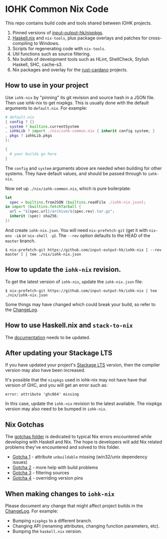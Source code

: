 # IOHK Common Nix Code

This repo contains build code and tools shared between IOHK projects.

1. Pinned versions of [input-output-hk/nixpkgs](https://github.com/input-output-hk/nixpkgs).
2. [Haskell.nix](https://github.com/input-output-hk/haskell.nix) and
   `nix-tools`, plus package overlays and patches for cross-compiling to
   Windows.
3. Scripts for regenerating code with `nix-tools`.
4. Util functions such as source filtering.
5. Nix builds of development tools such as HLint, ShellCheck, Stylish Haskell, SHC, cache-s3.
6. Nix packages and overlay for the [rust-cardano](https://github.com/input-output-hk/rust-cardano)
   projects.


## How to use in your project

Use `iohk-nix` by "pinning" its git revision and source hash in a JSON
file. Then use iohk-nix to get nixpkgs. This is usually done with the
default arguments to `default.nix`. For example:

```nix
# default.nix
{ config ? {}
, system ? builtins.currentSystem
, iohkLib ? import ./nix/iohk-common.nix { inherit config system; }
, pkgs ? iohkLib.pkgs
}:

{
  # your builds go here
}
```

The `config` and `system` arguments above are needed when building for
other systems. They have default values, and should be passed through
to `iohk-nix`.

Now set up `./nix/iohk-common.nix`, which is pure boilerplate:

```nix
let
  spec = builtins.fromJSON (builtins.readFile ./iohk-nix.json);
in import (builtins.fetchTarball {
  url = "${spec.url}/archive/${spec.rev}.tar.gz";
  inherit (spec) sha256;
})
```

And create `iohk-nix.json`. You will need `nix-prefetch-git` (get it
with `nix-env -iA` or `nix-shell -p`). The `--rev` option defaults to
the HEAD of the `master` branch.

```
$ nix-prefetch-git https://github.com/input-output-hk/iohk-nix [ --rev master ] | tee ./nix/iohk-nix.json
```


## How to update the `iohk-nix` revision.

To get the latest version of `iohk-nix`, update the `iohk-nix.json` file:

```
$ nix-prefetch-git https://github.com/input-output-hk/iohk-nix | tee ./nix/iohk-nix.json
```

Some things may have changed which could break your build, so refer to
the [ChangeLog](./changelog.md).


## How to use Haskell.nix and `stack-to-nix`

The [documentation](./docs/nix-toolification.org) needs to be updated.


## After updating your Stackage LTS

If you have updated your project's [Stackage
LTS](https://www.stackage.org/lts) version, then the compiler version
may also have been increased.

It's possible that the `nixpkgs` used in iohk-nix may not have have
that version of GHC, and you will get an error such as:

    error: attribute 'ghc864' missing

In this case, update the `iohk-nix` revision to the latest
available. The nixpkgs version may also need to be bumped in
`iohk-nix`.


## Nix Gotchas

The [gotchas folder](./gotchas) is dedicated to typical Nix errors encountered while developing with Haskell and Nix.
The hope is developers will add Nix related problems they've encountered and solved to this folder.

* [Gotcha 1](./gotchas/gotcha-1.md) - attribute `unbuildable` missing (win32/unix dependency issues)
* [Gotcha 2](./gotchas/gotcha-2.md) - more help with build problems
* [Gotcha 3](./gotchas/gotcha-3.md) - filtering sources
* [Gotcha 4](./gotchas/gotcha-4.md) - overriding version pins


## When making changes to `iohk-nix`

Please document any change that might affect project builds in the
[ChangeLog](./changelog.md). For example:

 - Bumping `nixpkgs` to a different branch.
 - Changing API (renaming attributes, changing function parameters, etc).
 - Bumping the `haskell.nix` version.
